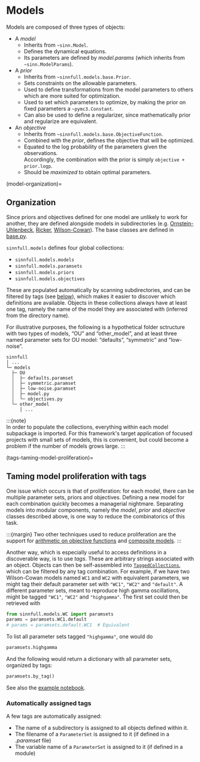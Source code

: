# Models

Models are composed of three types of objects:

- A _model_
  - Inherits from `~sinn.Model`.
  - Defines the dynamical equations.
  - Its parameters are defined by _model.params_ (which inherits from `~sinn.ModelParams`).
- A _prior_
  - Inherits from `~sinnfull.models.base.Prior`.
  - Sets constraints on the allowable parameters.
  - Used to define transformations from the model parameters to others which are more suited for optimization.
  - Used to set which parameters to optimize, by making the prior on fixed parameters a `~pymc3.Constant`.
  - Can also be used to define a regularizer, since mathematically prior and regularize are equivalent.
- An _objective_
  - Inherits from `~sinnfull.models.base.ObjectiveFunction`.
  - Combined with the _prior_, defines the objective that will be optimized.
  - Equated to the log probability of the parameters given the observations.  
    Accordingly, the combination with the prior is simply `objective + prior.logp`.
  - Should be _maximized_ to obtain optimal parameters.

(model-organization)=
## Organization

Since priors and objectives defined for one model are unlikely to work for another, they are defined alongside models in subdirectories (e.g. [Ornstein-Uhlenbeck](./OU/OU), [Ricker](./Ricker/Ricker), [Wilson-Cowan](./WC/WC)). The base classes are defined in [base.py](./base.py).

`sinnfull.models` defines four global collections:

- `sinnfull.models.models`
- `sinnfull.models.paramsets`
- `sinnfull.models.priors`
- `sinnfull.models.objectives`

These are populated automatically by scanning subdirectories, and can be filtered by tags (see [below](#taming-model-proliferation-with-tags)), which makes it easier to discover which definitions are available. Objects in these collections always have at least one tag, namely the name of the model they are associated with (inferred from the directory name).

For illustrative purposes, the following is a hypothetical folder sctructure with two types of models, “OU” and “other_model”, and at least three named parameter sets for OU model: “defaults”, “symmetric” and “low-noise”.

    sinnfull
    │ ...
    └─ models
      ├─ OU
      │  ├─ defaults.paramset
      │  ├─ symmetric.paramset
      │  ├─ low-noise.paramset
      │  ├─ model.py
      │  └─ objectives.py
      └─ other_model
         │ ...

:::{note}  
In order to populate the collections, everything within each model subpackage is imported. For this framework's target application of focused projects with small sets of models, this is convenient, but could become a problem if the number of models grows large.
:::

(tags-taming-model-proliferation)=
## Taming model proliferation with tags

One issue which occurs is that of proliferation: for each model, there can be multiple parameter sets, priors and objectives. Defining a new model for each combination quickly becomes a managerial nightmare. Separating models into modular components, namely the _model_, _prior_ and _objective_ classes described above, is one way to reduce the combinatorics of this task.

:::{margin}
Two other techniques used to reduce proliferation are the support for [arithmetic on objective functions](objective-functions) and [composite models](./composite_models/composite_models).
:::

Another way, which is especially useful to access definitions in a discoverable way, is to use _tags_. These are arbitrary strings associated with an object. Objects can then be self-assembled into [`TaggedCollections`](/sinnfull/tags), which can be filtered by any tag combination. For example, if we have two Wilson-Cowan models named `WC1` and `WC2` with equivalent parameters, we might tag their default parameter set with `"WC1"`, `"WC2"` and `"default"`. A different parameter sets, meant to reproduce high gamma oscillations, might be tagged `"WC1"`, `"WC2"` and `"highgamma"`. The first set could then be retrieved with

```python
from sinnfull.models.WC import paramsets
params = paramsets.WC1.default
# params = paramsets.default.WC1  # Equivalent
```

To list all parameter sets tagged `"highgamma"`, one would do

```python
paramsets.highgamma
```

And the following would return a dictionary with all parameter sets, organized by tags:

```python
paramsets.by_tag()
```

See also the [example notebook](./test_model_collections).

### Automatically assigned tags

A few tags are automatically assigned:

- The name of a subdirectory is assigned to all objects defined within it.
- The filename of a `ParameterSet` is assigned to it (if defined in a *.paramset* file)
- The variable name of a `ParameterSet` is assigned to it (if defined in a module)

